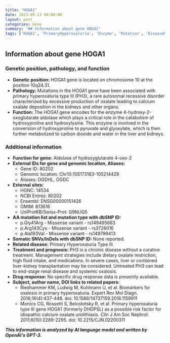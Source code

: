 ```yaml
---
title: "HOGA1"
date: 2023-05-13 00:00:00
layout: post
categories: Gene
summary: "## Information about gene HOGA1"
tags: ['HOGA1', 'PrimaryHyperoxaluria', 'Enzyme', 'Mutation', 'DiseaseManagement', 'RenalDisease', 'LiverTransplantation', 'Biomarkers']
---
```


## Information about gene HOGA1

### Genetic position, pathology, and function
- **Genetic position:** HOGA1 gene is located on chromosome 10 at the position 10q24.31.
- **Pathology:** Mutations in the HOGA1 gene have been associated with primary hyperoxaluria type III (PH3), a rare autosomal recessive disorder characterized by excessive production of oxalate leading to calcium oxalate deposition in the kidneys and other organs.
- **Function:** The HOGA1 gene encodes for the enzyme 4-hydroxy-2-oxoglutarate aldolase which plays a critical role in the catabolism of hydroxyproline and hydroxylysine. This enzyme is involved in the conversion of hydroxyproline to pyruvate and glyoxylate, which is then further metabolized to carbon dioxide and water in the liver and kidneys.

### Additional information
- **Function for gene:** Aldolase of hydroxyglutarate 4-oxo-2
- **External IDs for gene and genomic location, Aliases:** 
    - Gene ID: 80202
    - Genomic location: Chr10:105173183-105214429
    - Aliases: OGDHL, OGDC
- **External sites:**
    - HGNC: 14534
    - NCBI Entrez: 80202 
    - Ensembl: ENSG00000151426 
    - OMIM: 613616 
    - UniProtKB/Swiss-Prot: Q9NUQ5
- **AA mutation list and mutation type with dbSNP ID:**
    - p.Gly41Arg - Missense variant - rs149495663
    - p.Arg143Cys - Missense variant - rs3726016
    - p.Ala193Val - Missense variant - rs149799413
- **Somatic SNVs/InDels with dbSNP ID:** None reported.
- **Related disease:** Primary Hyperoxaluria Type III.
- **Treatment and prognosis:** PH3 is a chronic disease without a curative treatment. Management strategies include dietary oxalate restriction, high fluid intake, and medications. In severe cases, liver or combined liver-kidney transplantation may be considered. Untreated PH3 can lead to end-stage renal disease and systemic oxalosis.
- **Drug response:** No specific drug response data is presently available.
- **Subject, author name, DOI links to related papers:**
    - Riedhammer KM, Ludwig M, Kuhlmann U, et al. Biomarkers for oxalosis in primary hyperoxaluria. Expert Rev Mol Diagn. 2016;16(4):437-448. doi: 10.1586/14737159.2016.1159911
    - Monico CG, Rossetti S, Belostotsky R, et al. Primary hyperoxaluria type III gene HOGA1 (formerly DHDPSL) as a possible risk factor for idiopathic calcium oxalate urolithiasis. Clin J Am Soc Nephrol. 2011;6(10):2289-2295. doi: 10.2215/CJN.02200311

**_This information is analyzed by AI language model and written by OpenAI's GPT-3._**